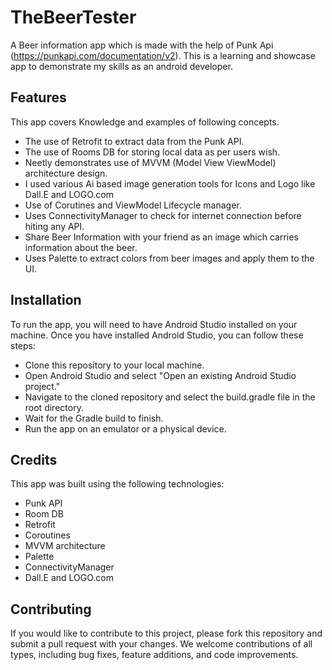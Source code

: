 # TheBeerTester
A Beer information app which is made with the help of Punk Api (https://punkapi.com/documentation/v2). 
This is a learning and showcase app to demonstrate my skills as an android developer.

## Features
This app covers Knowledge and examples of following concepts.
- The use of Retrofit to extract data from the Punk API.
- The use of Rooms DB for storing local data as per users wish.
- Neetly demonstrates use of MVVM (Model View ViewModel) architecture design.
- I used various Ai based image generation tools for Icons and Logo like Dall.E and LOGO.com
- Use of Corutines and ViewModel Lifecycle manager.
- Uses ConnectivityManager to check for internet connection before hiting any API.
- Share Beer Information with your friend as an image which carries information about the beer.
- Uses Palette to extract colors from beer images and apply them to the UI.

## Installation
To run the app, you will need to have Android Studio installed on your machine. Once you have installed Android Studio, you can follow these steps:

- Clone this repository to your local machine.
- Open Android Studio and select "Open an existing Android Studio project."
- Navigate to the cloned repository and select the build.gradle file in the root directory.
- Wait for the Gradle build to finish.
- Run the app on an emulator or a physical device.

## Credits
This app was built using the following technologies:

- Punk API
- Room DB
- Retrofit
- Coroutines
- MVVM architecture
- Palette
- ConnectivityManager
- Dall.E and LOGO.com


## Contributing
If you would like to contribute to this project, please fork this repository and submit a pull request with your changes.
We welcome contributions of all types, including bug fixes, feature additions, and code improvements.
